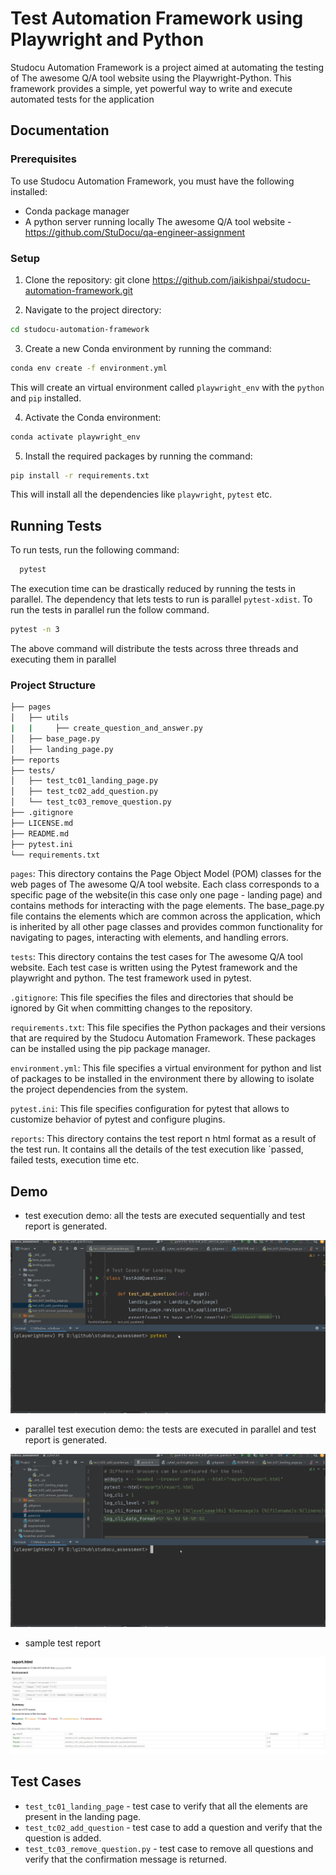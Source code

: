 # Test Automation Framework using Playwright and Python

Studocu Automation Framework is a project aimed at automating the testing of The awesome Q/A tool website using the Playwright-Python. This framework provides a simple, yet powerful way to write and execute automated tests for the application
## Documentation

### Prerequisites
To use Studocu Automation Framework, you must have the following installed:
 - Conda package manager
 - A python server running locally The awesome Q/A tool website - https://github.com/StuDocu/qa-engineer-assignment

### Setup
1. Clone the repository: git clone https://github.com/jaikishpai/studocu-automation-framework.git

2. Navigate to the project directory: 
```bash
cd studocu-automation-framework
````

3. Create a new Conda environment by running the command:
 ```bash 
 conda env create -f environment.yml
 ```

This will create an virtual environment called `playwright_env` with the `python` and `pip` installed.

4. Activate the Conda environment:
```bash
conda activate playwright_env
```
5. Install the required packages by running the command: 
```bash
pip install -r requirements.txt
```
This will install all the dependencies like `playwright`, `pytest` etc.


## Running Tests

To run tests, run the following command:

```bash
  pytest
```
The execution time can be drastically reduced by running the tests in parallel. The dependency that lets tests to run is parallel `pytest-xdist`. To run the tests in parallel run the follow command.

```bash
pytest -n 3
```
The above command will distribute the tests across three threads and executing them in parallel

### Project Structure
```bash
├── pages
│   ├── utils
|   |     ├── create_question_and_answer.py
│   ├── base_page.py
│   ├── landing_page.py
├── reports
├── tests/
│   ├── test_tc01_landing_page.py
│   ├── test_tc02_add_question.py
│   └── test_tc03_remove_question.py
├── .gitignore
├── LICENSE.md
├── README.md
├── pytest.ini
└── requirements.txt
```
`pages`: This directory contains the Page Object Model (POM) classes for the web pages of The awesome Q/A tool website. 
Each class corresponds to a specific page of the website(in this case only one page - landing page) and contains methods 
for interacting with the page elements. The base_page.py file contains the elements which are common across the 
application, which is inherited by all other page classes and provides common functionality for navigating to pages, interacting with elements, and handling errors.

`tests`: This directory contains the test cases for The awesome Q/A tool website. Each test case is written using the 
Pytest framework and the playwright and python. The test framework used in pytest.

`.gitignore`: This file specifies the files and directories that should be ignored by Git when committing changes to the repository.

`requirements.txt`: This file specifies the Python packages and their versions that are required by the Studocu 
Automation Framework. These packages can be installed using the pip package manager.

`environment.yml`: This file specifies a virtual environment for python and list of packages to be installed in the 
environment there by allowing to isolate the project dependencies from the system.

`pytest.ini`: This file specifies configuration for pytest that allows to customize behavior of pytest and configure 
plugins.

`reports`: This directory contains the test report n html format as a result of the test run. It contains all the details of the test execution like
`passed, failed tests, execution time etc.

## Demo

- test execution demo: all the tests are executed sequentially and test report is generated.

![](studocu_assessment.gif)

- parallel test execution demo: the tests are executed in parallel and test report is generated.

![](studocu_assessment_01.gif)

- sample test report

![](sample_test_report.jpg)

## Test Cases

- `test_tc01_landing_page` - test case to verify that all the elements are present in the landing page.
- `test_tc02_add_question` - test case to add a question and verify that the question is added.
- `test_tc03_remove_question.py` - test case to remove all questions and verify that the confirmation message is returned.